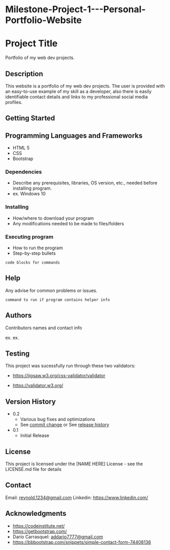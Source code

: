 # Milestone-Project-1---Personal-Portfolio-Website


# Project Title

Portfolio of my web dev projects.

## Description

This website is a portfolio of my web dev projects. The user is provided with an easy-to-use example of my skill as a developer, also there is easily identifiable contact details and links to my professional social media profiles. 

## Getting Started


## Programming Languages and Frameworks

* HTML 5
* CSS
* Bootstrap


### Dependencies

* Describe any prerequisites, libraries, OS version, etc., needed before installing program.
* ex. Windows 10

### Installing

* How/where to download your program
* Any modifications needed to be made to files/folders

### Executing program

* How to run the program
* Step-by-step bullets
```
code blocks for commands
```

## Help

Any advise for common problems or issues.
```
command to run if program contains helper info
```

## Authors

Contributors names and contact info

ex. 
ex. 

## Testing

This project was sucessfully run through these two validators: 

* https://jigsaw.w3.org/css-validator/validator

* https://validator.w3.org/

## Version History

* 0.2
    * Various bug fixes and optimizations
    * See [commit change]() or See [release history]()
* 0.1
    * Initial Release

## License

This project is licensed under the [NAME HERE] License - see the LICENSE.md file for details

## Contact

Email: reynold.1234@gmail.com
Linkedin: https://www.linkedin.com/

## Acknowledgments

*  https://codeinstitute.net/
*  https://getbootstrap.com/
*  Darío Carrasquel: addario7777@gmail.com
*  https://bbbootstrap.com/snippets/simple-contact-form-74408136